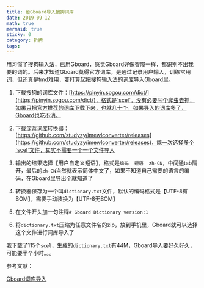 ```yaml
---
title: 给Gboard导入搜狗词库
date: 2019-09-12
math: true
mermaid: true
sticky: 0
category: 折腾
tags:
---
```


用习惯了搜狗输入法，已用Gboard，感觉Gboard好像智障一样，都识别不出我要的词的。后来才知道Gboard莫得官方词库，是通过记录用户输入，训练常用词，但还真是tmd难用，变打算起把搜狗输入法的词库导入Gboard里。

1. 下载搜狗的词库文件：[https://pinyin.sogou.com/dict/](https://pinyin.sogou.com/dict/)，格式是`scel`。没有必要写个爬虫去抓，如果只把官方推荐的词库下载下来，也就几十个，如果导入的词库多了，Gboard也吃不消。

2. 下载深蓝词库转换器：[https://github.com/studyzy/imewlconverter/releases](https://github.com/studyzy/imewlconverter/releases)，能一次选择多个`scel`文件，其实不需要一个一个文件导入

3. 输出的结果选择【用户自定义短语】，格式是`编码	短语	zh-CN`，中间通tab隔开，最后的`zh-CN`当然就表示简体中文了，如果不知道自己需要的语言的编码，在Gboard里导出个就知道了

4. 转换器保存为一个叫`dictionary.txt`文件，默认的编码格式是【UTF-8有BOM】，需要手动装换为【UTF-8无BOM】

5. 在文件开头加一句注释`# Gboard Dictionary version:1`

6. 将`dictionary.txt`压缩为任意文件名的zip，放到手机里，Gboard就可以选择这个文件进行词库导入了

我下载了115个`scel`，生成的`dictionary.txt`有44M，Gboard导入要好久好久，可能要半个小时。。。

参考文献：

[Gboard词库导入](https://www.jianshu.com/p/00373c2d2bd6)